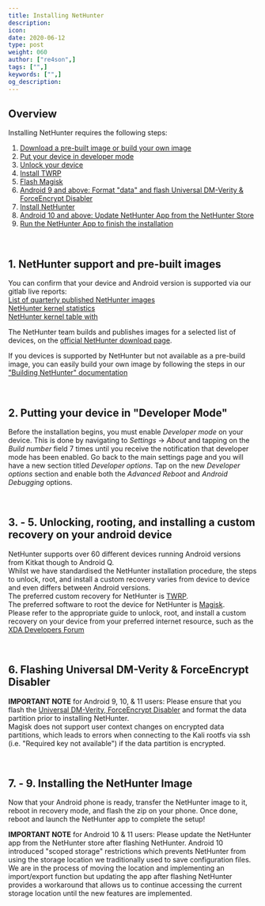 ```yaml
---
title: Installing NetHunter
description:
icon:
date: 2020-06-12
type: post
weight: 060
author: ["re4son",]
tags: ["",]
keywords: ["",]
og_description:
---
```


## Overview
  
Installing NetHunter requires the following steps:  
1. [Download a pre-built image or build your own image](#1-nethunter-support-and-pre-built-images)
2. [Put your device in developer mode](#2-putting-your-device-in-developer-mode)
3. [Unlock your device](#3-5-unlocking-rooting-and-installing-a-custom-recovery-on-your-android-device)
4. [Install TWRP](#3-5-unlocking-rooting-and-installing-a-custom-recovery-on-your-android-device)
5. [Flash Magisk](#3-5-unlocking-rooting-and-installing-a-custom-recovery-on-your-android-device)
6. [Android 9 and above: Format "data" and flash Universal DM-Verity & ForceEncrypt Disabler](#6-flashing-universal-dm-verity-forceencrypt-disabler)
7. [Install NetHunter](#7-9-installing-the-nethunter-image)
8. [Android 10 and above: Update NetHunter App from the NetHunter Store](#7-9-installing-the-nethunter-image)
9. [Run the NetHunter App to finish the installation](#7-9-installing-the-nethunter-image)
  
&nbsp;
## 1. NetHunter support and pre-built images

You can confirm that your device and Android version is supported via our gitlab live reports:  
[List of quarterly published NetHunter images](https://kalilinux.gitlab.io/nethunter/build-scripts/kali-nethunter-devices/nethunter-images.html)  
[NetHunter kernel statistics](https://kalilinux.gitlab.io/nethunter/build-scripts/kali-nethunter-devices/nethunter-kernelstats.html)  
[NetHunter kernel table with](https://kalilinux.gitlab.io/nethunter/build-scripts/kali-nethunter-devices/nethunter-kernels.html)

The NetHunter team builds and publishes images for a selected list of devices, on the [official NetHunter download page](https://nethunter.com).  
  
If you devices is supported by NetHunter but not available as a pre-build image, you can easily build your own image by following the steps in our ["Building NetHunter" documentation](../building-nethunter/)
  
&nbsp;
## 2. Putting your device in "Developer Mode"
  
Before the installation begins, you must enable _Developer mode_ on your device. This is done by navigating to _Settings_ -> _About_ and tapping on the _Build number_ field 7 times until you receive the notification that developer mode has been enabled. Go back to the main settings page and you will have a new section titled _Developer options_. Tap on the new _Developer options_ section and enable both the _Advanced Reboot_ and _Android Debugging_ options.
  
&nbsp;
## 3. - 5. Unlocking, rooting, and installing a custom recovery on your android device
  
NetHunter supports over 60 different devices running Android versions from Kitkat though to Android Q.  
Whilst we have standardised the NetHunter installation procedure, the steps to unlock, root, and install a custom recovery varies from device to device and even differs between Android versions.  
The preferred custom recovery for NetHunter is [TWRP](https://twrp.me/Devices/).  
The preferred software to root the device for NetHunter is [Magisk](https://forum.xda-developers.com/apps/magisk/official-magisk-v7-universal-systemless-t3473445).  
Please refer to the appropriate guide to unlock, root, and install a custom recovery on your device from your preferred internet resource, such as the [XDA Developers Forum](https://forum.xda-developers.com/)
  
&nbsp;
## 6. Flashing Universal DM-Verity & ForceEncrypt Disabler
  
**IMPORTANT NOTE** for Android 9, 10, & 11 users: Please ensure that you flash the [Universal DM-Verity, ForceEncrypt Disabler](https://forum.xda-developers.com/android/software/universal-dm-verity-forceencrypt-t3817389) and format the data partition prior to installing NetHunter.  
Magisk does not support user context changes on encrypted data partitions, which leads to errors when connecting to the Kali rootfs via ssh (i.e. "Required key not available") if the data partition is encrypted.
  
&nbsp;
## 7. - 9. Installing the NetHunter Image
  
Now that your Android phone is ready, transfer the NetHunter image to it, reboot in recovery mode, and flash the zip on your phone. Once done, reboot and launch the NetHunter app to complete the setup!  
  
**IMPORTANT NOTE** for Android 10 & 11 users: Please update the NetHunter app from the NetHunter store after flashing NetHunter. Android 10 introduced "scoped storage" restrictions which prevents NetHunter from using the storage location we traditionally used to save configuration files. We are in the process of moving the location and implementing an import/export function but updating the app after flashing NetHunter provides a workaround that allows us to continue accessing the current storage location until the new features are implemented.
